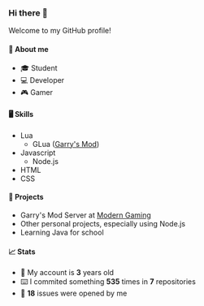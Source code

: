 ### Hi there 👋

Welcome to my GitHub profile!

#### 🧍 About me
- 🎓 Student
- 💻 Developer
- 🎮 Gamer

#### 🖥️ Skills
- Lua
  - GLua ([Garry's Mod](https://store.steampowered.com/app/4000/Garrys_Mod/ "Garry's Mod on Steam"))
- Javascript
  - Node.js
- HTML
- CSS

#### 🚧 Projects
- Garry's Mod Server at [Modern Gaming](https://modern-gaming.net/ "Modern Gaming")
- Other personal projects, especially using Node.js
- Learning Java for school

#### 📈 Stats
- 🎂 My account is **3** years old
- ⌨️ I commited something **535** times in **7** repositories
- 🐛 **18** issues were opened by me
